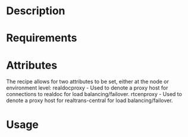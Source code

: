Description
===========

Requirements
============

Attributes
==========
The recipe allows for two attributes to be set, either at the node or environment level:
realdocproxy - Used to denote a proxy host for connections to realdoc for load balancing/failover.
rtcenproxy - Used to denote a proxy host for realtrans-central for load balancing/failover.

Usage
=====


